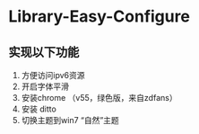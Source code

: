 # Library-Easy-Configure
## 实现以下功能
1. 方便访问ipv6资源  
2. 开启字体平滑  
3. 安装chrome （v55，绿色版，来自zdfans）  
4. 安装 ditto  
5. 切换主题到win7 “自然”主题
